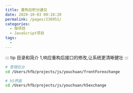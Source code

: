 ```yaml
---
title: 重构后积分通兑
date: 2020-10-03 00:18:20
permalink: /pages/236951/
categories:
  - 按项目
  - JavaScript项目
tags:
  - 
---
```


::: tip 目录和简介
1,响应重构后接口的修改,让系统更清晰健壮
:::

``` bash
# 管理后台
cd /Users/hfb/projects/js/youchuan/frontForexchange
```

``` bash
# h5界面
cd /Users/hfb/projects/js/youchuan/h5exchange
```